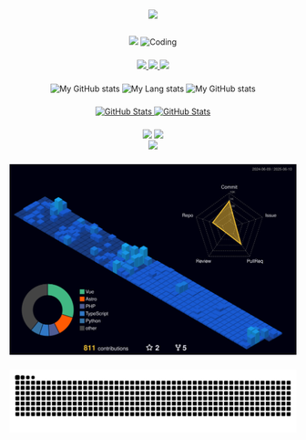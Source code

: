<h1 align="center">
<!--     <img src="https://readme-typing-svg.herokuapp.com/?font=Righteous&size=35&center=true&vCenter=true&width=500&height=70&duration=4000&lines=Hi!+👋;+I'm+Kevin+Arnold...;+I'm+a+programer;+I'm+GOTO." /> -->
    <img src="https://capsule-render.vercel.app/api?color=0:ff0080,50:8000ff,100:0080ff&height=250&section=header&text=I'm%20Kevin%20Arnold%20(Programmer)&fontSize=30&type=venom&fontColor=fefefe&&animation=scaleIn" />
</h1>

###
<div align="center">
    <img  height="150" src="https://media.giphy.com/media/ADD4w6XgqLBJohQdBK/giphy.gif"  />
    <img alt="Coding" width="210" src="https://cdn.dribbble.com/users/1277312/screenshots/14733298/media/39b1045e593737587dd60e42c8422d1f.gif" >
</div>

###

<div align="center">
  <a href="https://www.instagram.com/kkevv1?igsh=MWc1d3hsYmJnOGJ5Yg==" target="_blank">
        <img src="https://skillicons.dev/icons?i=instagram" />
  </a>
  <a href="mailto:kevinflorespacheco01@gmail.com" target="_blank">
        <img src="https://skillicons.dev/icons?i=gmail" />
  </a>
  <a href="https://www.linkedin.com/in/kevin-arnold-kearnold-flores-pacheco-2474501b9/" target="_blank">
        <img src="https://skillicons.dev/icons?i=linkedin" />
  </a>
</div>

###

<div align="center">
  <img src="https://github-stats-pro.vercel.app/api?username=kev1n01&count_private=true&include_all_commits=true&title_color=fff&icon_color=79ff97&text_color=9f9f9f&bg_color=151515" alt="My GitHub stats" />
  <img src="https://github-stats-pro.vercel.app/api/top-langs/?username=kev1n01&layout=compact&langs_count=8&hide=jupyter%20notebook,smalltalk,cuda,dockerfile,tsql,makefile&theme=dark" alt="My Lang stats" />
<!--   <img src="https://github-profile-trophy.vercel.app/?username=kev1n01&theme=onedark&no-frame=false&no-bg=true&margin-w=4" height="250" alt="trophies graph"  /> -->
  <img src="https://github-readme-activity-graph.vercel.app/graph?username=kev1n01&custom_title=Prabor%27s%20Contribution&theme=react&bg_color=151515&point=ffffff&radius=10" alt="My GitHub stats" />
</div>

###

<div align="center">
  <p>
    <a href="https://github.com/kev1n01/bot_vri.git">
      <img src="https://github-readme-stats.vercel.app/api/pin/?username=kev1n01&repo=bot_vri" alt="GitHub Stats" />
    </a>
    <a href="https://github.com/kev1n01/TicketSystemFest.git">
      <img src="https://github-readme-stats.vercel.app/api/pin/?username=kev1n01&repo=TicketSystemFest" alt="GitHub Stats" />
    </a>
  </p>
</div>

###

<div align="center">
  <img src="https://skillicons.dev/icons?i=vue,bootstrap,html,css,vscode,github,figma,tailwind,git,react,laravel,astro" />
  <img src="https://skillicons.dev/icons?i=nodejs,php,python,javascript,typescript,express,firebase,mysql,postgresql,fastapi,ai,xd,django,threejs" /><br>
  <img src="https://skillicons.dev/icons?i=pinia,unity,mongodb,blender,svelte,postman,vite,sketchup,sqlite,dart,flask,flutter" />
</div>

###

![](./profile-3d-contrib/profile-night-view.svg)

###


<div align="center">
  <img alt="snake eating my contributions" src="https://raw.githubusercontent.com/kev1n01/kev1n01/output/snake.svg" />
</div>

###


